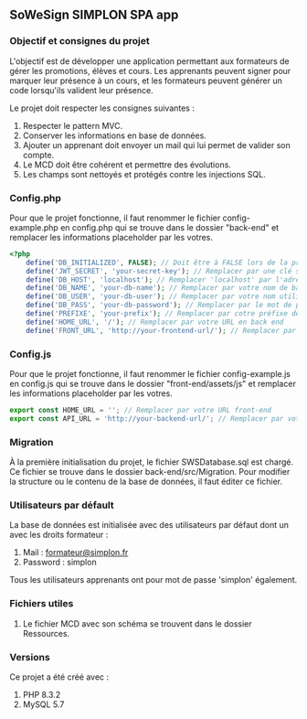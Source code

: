 ## SoWeSign SIMPLON SPA app

### Objectif et consignes du projet

L'objectif est de développer une application permettant aux formateurs de gérer les promotions, élèves et cours. Les apprenants peuvent signer pour marquer leur présence à un cours, et les formateurs peuvent générer un code lorsqu'ils valident leur présence.

Le projet doit respecter les consignes suivantes :
1. Respecter le pattern MVC.
2. Conserver les informations en base de données.
3. Ajouter un apprenant doit envoyer un mail qui lui permet de valider son compte.
4. Le MCD doit être cohérent et permettre des évolutions.
5. Les champs sont nettoyés et protégés contre les injections SQL.

### Config.php

Pour que le projet fonctionne, il faut renommer le fichier config-example.php en config.php qui se trouve dans le dossier "back-end" et remplacer les informations placeholder par les votres.

```php
<?php
    define('DB_INITIALIZED', FALSE); // Doit être à FALSE lors de la première initialisation
    define('JWT_SECRET', 'your-secret-key'); // Remplacer par une clé secrète de votre choix
    define('DB_HOST', 'localhost'); // Remplacer 'localhost' par l'adresse de votre base de données
    define('DB_NAME', 'your-db-name'); // Remplacer par votre nom de base de données
    define('DB_USER', 'your-db-user'); // Remplacer par votre nom utilisateur
    define('DB_PASS', 'your-db-password'); // Remplacer par le mot de passe d'accès  à la DB
    define('PREFIXE', 'your-prefix'); // Remplacer par cotre préfixe des tables
    define('HOME_URL', '/'); // Remplacer par votre URL en back end
    define('FRONT_URL', 'http://your-frontend-url/'); // Remplacer par votre URL en front end
```

### Config.js

Pour que le projet fonctionne, il faut renommer le fichier config-example.js en config.js qui se trouve dans le dossier "front-end/assets/js" et remplacer les informations placeholder par les votres.

```javascript
export const HOME_URL = ''; // Remplacer par votre URL front-end
export const API_URL = 'http://your-backend-url/'; // Remplacer par votre URL back-end
```

### Migration

À la première initialisation du projet, le fichier SWSDatabase.sql est chargé.
Ce fichier se trouve dans le dossier back-end/src/Migration. 
Pour modifier la structure ou le contenu de la base de données, il faut éditer ce fichier. 

### Utilisateurs par défault

La base de données est initialisée avec des utilisateurs par défaut dont un avec les droits formateur :
1. Mail : formateur@simplon.fr
2. Password : simplon

Tous les utilisateurs apprenants ont pour mot de passe 'simplon' également.

### Fichiers utiles

1. Le fichier MCD avec son schéma se trouvent dans le dossier Ressources. 

### Versions

Ce projet a été créé avec :
1. PHP 8.3.2
2. MySQL 5.7

